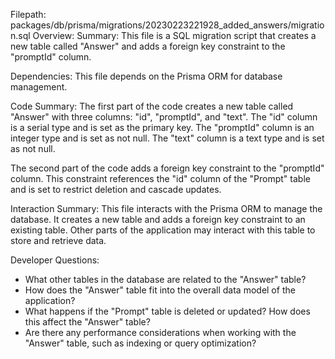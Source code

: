 Filepath: packages/db/prisma/migrations/20230223221928_added_answers/migration.sql
Overview: Summary:
This file is a SQL migration script that creates a new table called "Answer" and adds a foreign key constraint to the "promptId" column. 

Dependencies:
This file depends on the Prisma ORM for database management.

Code Summary:
The first part of the code creates a new table called "Answer" with three columns: "id", "promptId", and "text". The "id" column is a serial type and is set as the primary key. The "promptId" column is an integer type and is set as not null. The "text" column is a text type and is set as not null.

The second part of the code adds a foreign key constraint to the "promptId" column. This constraint references the "id" column of the "Prompt" table and is set to restrict deletion and cascade updates.

Interaction Summary:
This file interacts with the Prisma ORM to manage the database. It creates a new table and adds a foreign key constraint to an existing table. Other parts of the application may interact with this table to store and retrieve data.

Developer Questions:
- What other tables in the database are related to the "Answer" table?
- How does the "Answer" table fit into the overall data model of the application?
- What happens if the "Prompt" table is deleted or updated? How does this affect the "Answer" table?
- Are there any performance considerations when working with the "Answer" table, such as indexing or query optimization?

